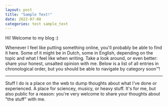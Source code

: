 ```yaml
---
layout: post
title: "Sample Text!"
date: 2022-07-08
categories: test sample_text
---
```


Hi! Welcome to my blog :)

Whenever I feel like putting something online, you'll probably be able to find it here. Some of it might be in Dutch, some in English, depending on the topic and what I feel like when writing. Take a look around, or even better: share your honest, unsalted opinion with me. Below is a list of all entries in chronological order, but you should be able to navigate by category soon&trade;! 

___

Stuff I do is a place on the web to dump thoughts about what I've done or experienced. A place for sciencey, musicy, or heavy stuff. It's for me, but also public for a reason: you're very welcome to share your thoughts about "the stuff" with me.